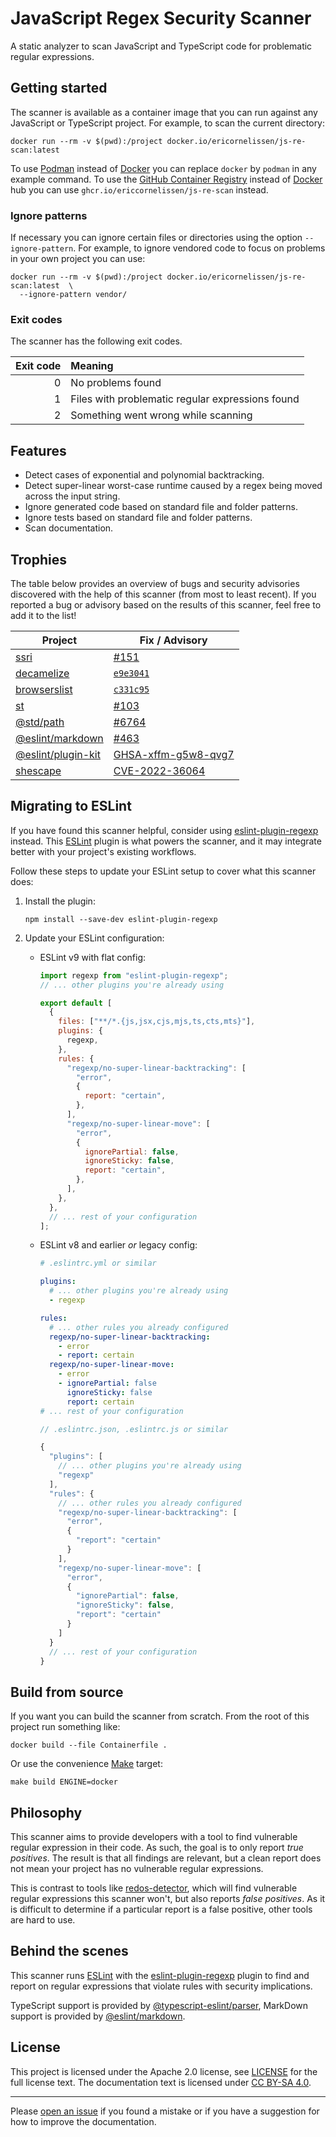 <!-- SPDX-License-Identifier: CC-BY-SA-4.0 -->

# JavaScript Regex Security Scanner

A static analyzer to scan JavaScript and TypeScript code for problematic regular
expressions.

## Getting started

The scanner is available as a container image that you can run against any
JavaScript or TypeScript project. For example, to scan the current directory:

```shell
docker run --rm -v $(pwd):/project docker.io/ericornelissen/js-re-scan:latest
```

To use [Podman] instead of [Docker] you can replace `docker` by `podman` in any
example command. To use the [GitHub Container Registry] instead of [Docker] hub
you can use `ghcr.io/ericcornelissen/js-re-scan` instead.

### Ignore patterns

If necessary you can ignore certain files or directories using the option
`--ignore-pattern`. For example, to ignore vendored code to focus on problems
in your own project you can use:

```shell
docker run --rm -v $(pwd):/project docker.io/ericornelissen/js-re-scan:latest  \
  --ignore-pattern vendor/
```

### Exit codes

The scanner has the following exit codes.

| Exit code | Meaning                                          |
| --------: | :----------------------------------------------- |
|         0 | No problems found                                |
|         1 | Files with problematic regular expressions found |
|         2 | Something went wrong while scanning              |

## Features

- Detect cases of exponential and polynomial backtracking.
- Detect super-linear worst-case runtime caused by a regex being moved across
  the input string.
- Ignore generated code based on standard file and folder patterns.
- Ignore tests based on standard file and folder patterns.
- Scan documentation.

## Trophies

The table below provides an overview of bugs and security advisories discovered
with the help of this scanner (from most to least recent). If you reported a bug
or advisory based on the results of this scanner, feel free to add it to the
list!

| Project              | Fix / Advisory               |
| -------------------- | ---------------------------- |
| [ssri]               | [#151][ssri-151]             |
| [decamelize]         | [`e9e3041`]                  |
| [browserslist]       | [`c331c95`]                  |
| [st]                 | [#103][st-103]               |
| [@std/path]          | [#6764][@std/path-6764]      |
| [@eslint/markdown]   | [#463][@eslint/markdown-463] |
| [@eslint/plugin-kit] | [GHSA-xffm-g5w8-qvg7]        |
| [shescape]           | [CVE-2022-36064]             |

[`c331c95`]: https://github.com/browserslist/browserslist/commit/c331c95c6aaf77ab284d7e338e462ad74bb5081a
[`e9e3041`]: https://github.com/sindresorhus/decamelize/commit/e9e304170ecaaccc39d3696d7d816408c29eed71
[@eslint/markdown-463]: https://github.com/eslint/markdown/pull/463
[@eslint/plugin-kit]: https://www.npmjs.com/package/@eslint/plugin-kit
[@std/path]: https://jsr.io/@std/path
[@std/path-6764]: https://github.com/denoland/std/pull/6764
[browserslist]: https://www.npmjs.com/package/browserslist
[cve-2022-36064]: https://nvd.nist.gov/vuln/detail/CVE-2022-36064
[decamelize]: https://www.npmjs.com/package/decamelize
[ghsa-xffm-g5w8-qvg7]: https://github.com/advisories/GHSA-xffm-g5w8-qvg7
[shescape]: https://www.npmjs.com/package/shescape
[ssri]: https://www.npmjs.com/package/ssri
[ssri-151]:https://github.com/npm/ssri/pull/151
[st]: https://www.npmjs.com/package/st
[st-103]: https://github.com/isaacs/st/pull/103

## Migrating to ESLint

If you have found this scanner helpful, consider using [eslint-plugin-regexp]
instead. This [ESLint] plugin is what powers the scanner, and it may integrate
better with your project's existing workflows.

Follow these steps to update your ESLint setup to cover what this scanner does:

1. Install the plugin:

   <!-- doctest:ignore -->

   ```shell
   npm install --save-dev eslint-plugin-regexp
   ```

1. Update your ESLint configuration:
   - ESLint v9 with flat config:

     ```javascript
     import regexp from "eslint-plugin-regexp";
     // ... other plugins you're already using

     export default [
       {
         files: ["**/*.{js,jsx,cjs,mjs,ts,cts,mts}"],
         plugins: {
           regexp,
         },
         rules: {
           "regexp/no-super-linear-backtracking": [
             "error",
             {
               report: "certain",
             },
           ],
           "regexp/no-super-linear-move": [
             "error",
             {
               ignorePartial: false,
               ignoreSticky: false,
               report: "certain",
             },
           ],
         },
       },
       // ... rest of your configuration
     ];
     ```

   - ESLint v8 and earlier _or_ legacy config:

     ```yaml
     # .eslintrc.yml or similar

     plugins:
       # ... other plugins you're already using
       - regexp

     rules:
       # ... other rules you already configured
       regexp/no-super-linear-backtracking:
         - error
         - report: certain
       regexp/no-super-linear-move:
         - error
         - ignorePartial: false
           ignoreSticky: false
           report: certain
     # ... rest of your configuration
     ```

     ```javascript
     // .eslintrc.json, .eslintrc.js or similar

     {
       "plugins": [
         // ... other plugins you're already using
         "regexp"
       ],
       "rules": {
         // ... other rules you already configured
         "regexp/no-super-linear-backtracking": [
           "error",
           {
             "report": "certain"
           }
         ],
         "regexp/no-super-linear-move": [
           "error",
           {
             "ignorePartial": false,
             "ignoreSticky": false,
             "report": "certain"
           }
         ]
       }
       // ... rest of your configuration
     }
     ```

## Build from source

If you want you can build the scanner from scratch. From the root of this
project run something like:

```shell
docker build --file Containerfile .
```

Or use the convenience [Make] target:

```shell
make build ENGINE=docker
```

## Philosophy

This scanner aims to provide developers with a tool to find vulnerable regular
expression in their code. As such, the goal is to only report _true positives_.
The result is that all findings are relevant, but a clean report does not mean
your project has no vulnerable regular expressions.

This is contrast to tools like [redos-detector], which will find vulnerable
regular expressions this scanner won't, but also reports _false positives_. As
it is difficult to determine if a particular report is a false positive, other
tools are hard to use.

## Behind the scenes

This scanner runs [ESLint] with the [eslint-plugin-regexp] plugin to find and
report on regular expressions that violate rules with security implications.

TypeScript support is provided by [@typescript-eslint/parser], MarkDown support
is provided by [@eslint/markdown].

## License

This project is licensed under the Apache 2.0 license, see [LICENSE] for the
full license text. The documentation text is licensed under [CC BY-SA 4.0].

---

Please [open an issue] if you found a mistake or if you have a suggestion for
how to improve the documentation.

[@eslint/markdown]: https://www.npmjs.com/package/@eslint/markdown
[@typescript-eslint/parser]: https://www.npmjs.com/package/@typescript-eslint/parser
[cc by-sa 4.0]: https://creativecommons.org/licenses/by-sa/4.0/
[docker]: https://www.docker.com/
[eslint]: https://eslint.org/
[eslint-plugin-regexp]: https://github.com/ota-meshi/eslint-plugin-regexp
[github container registry]: https://docs.github.com/en/packages/working-with-a-github-packages-registry/working-with-the-container-registry
[license]: ./LICENSE
[make]: https://www.gnu.org/software/make/
[open an issue]: https://github.com/ericcornelissen/js-regex-security-scanner/issues/new?labels=documentation&template=documentation.md
[podman]: https://podman.io/
[redos-detector]: https://github.com/tjenkinson/redos-detector
